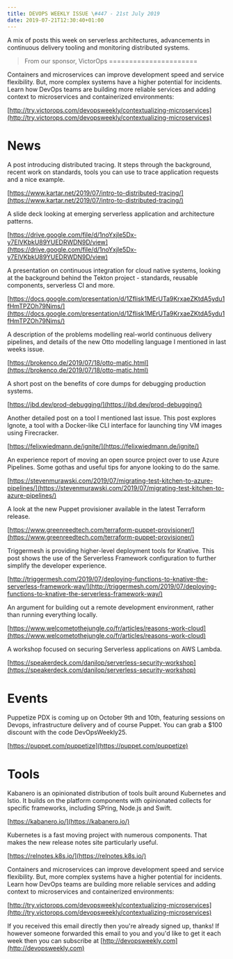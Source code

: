 ```yaml
---
title: DEVOPS WEEKLY ISSUE \#447 - 21st July 2019 
date: 2019-07-21T12:30:40+01:00
---
```


A mix of posts this week on serverless architectures, advancements in continuous delivery tooling and monitoring distributed systems.


>From our sponsor, VictorOps
======================

Containers and microservices can improve development speed and service flexibility. But, more complex systems have a higher potential for incidents. Learn how DevOps teams are building more reliable services and adding context to microservices and containerized environments:

[http://try.victorops.com/devopsweekly/contextualizing-microservices](http://try.victorops.com/devopsweekly/contextualizing-microservices)


News
====

A post introducing distributed tracing. It steps through the background, recent work on standards, tools you can use to trace application requests and a nice example.

[https://www.kartar.net/2019/07/intro-to-distributed-tracing/](https://www.kartar.net/2019/07/intro-to-distributed-tracing/)


A slide deck looking at emerging serverless application and architecture patterns.

[https://drive.google.com/file/d/1noYxjle5Dx-y7ElVKbkU89YUEDRWDN9D/view](https://drive.google.com/file/d/1noYxjle5Dx-y7ElVKbkU89YUEDRWDN9D/view)


A presentation on continuous integration for cloud native systems, looking at the background behind the Tekton project - standards, reusable components, serverless CI and more.

[https://docs.google.com/presentation/d/1Zflisk1MErUTa9KrxaeZKtdA5ydu1fHmTPZOh79Nims/](https://docs.google.com/presentation/d/1Zflisk1MErUTa9KrxaeZKtdA5ydu1fHmTPZOh79Nims/)


A description of the problems modelling real-world continuous delivery pipelines, and details of the new Otto modelling language I mentioned in last weeks issue.

[https://brokenco.de/2019/07/18/otto-matic.html](https://brokenco.de/2019/07/18/otto-matic.html)


A short post on the benefits of core dumps for debugging production systems.

[https://jbd.dev/prod-debugging/](https://jbd.dev/prod-debugging/)


Another detailed post on a tool I mentioned last issue. This post explores Ignote, a tool with a Docker-like CLI interface for launching tiny VM images using Firecracker.

[https://felixwiedmann.de/ignite/](https://felixwiedmann.de/ignite/)


An experience report of moving an open source project over to use Azure Pipelines. Some gothas and useful tips for anyone looking to do the same.

[https://stevenmurawski.com/2019/07/migrating-test-kitchen-to-azure-pipelines/](https://stevenmurawski.com/2019/07/migrating-test-kitchen-to-azure-pipelines/)


A look at the new Puppet provisioner available in the latest Terraform release.

[https://www.greenreedtech.com/terraform-puppet-provisioner/](https://www.greenreedtech.com/terraform-puppet-provisioner/)


Triggermesh is providing higher-level deployment tools for Knative. This post shows the use of the Serverless Framework configuration to further simplify the developer experience.

[http://triggermesh.com/2019/07/deploying-functions-to-knative-the-serverless-framework-way/](http://triggermesh.com/2019/07/deploying-functions-to-knative-the-serverless-framework-way/)


An argument for building out a remote development environment, rather than running everything locally.

[https://www.welcometothejungle.co/fr/articles/reasons-work-cloud](https://www.welcometothejungle.co/fr/articles/reasons-work-cloud)


A workshop focused on securing Serverless applications on AWS Lambda.

[https://speakerdeck.com/danilop/serverless-security-workshop](https://speakerdeck.com/danilop/serverless-security-workshop)


Events
======

Puppetize PDX is coming up on October 9th and 10th, featuring sessions on Devops, infrastructure delivery and of course Puppet. You can grab a $100 discount with the code DevOpsWeekly25.

[https://puppet.com/puppetize](https://puppet.com/puppetize)


Tools
=====

Kabanero is an opinionated distribution of tools built around Kubernetes and Istio. It builds on the platform components with opinionated collects for specific frameworks, including  SPring, Node.js and Swift.

[https://kabanero.io/](https://kabanero.io/)


Kubernetes is a fast moving project with numerous components. That makes the new release notes site particularly useful.

[https://relnotes.k8s.io/](https://relnotes.k8s.io/)



Containers and microservices can improve development speed and service flexibility. But, more complex systems have a higher potential for incidents. Learn how DevOps teams are building more reliable services and adding context to microservices and containerized environments:

[http://try.victorops.com/devopsweekly/contextualizing-microservices](http://try.victorops.com/devopsweekly/contextualizing-microservices)


If you received this email directly then you're already signed up, thanks! If however someone forwarded this email to you and you'd like to get it each week then you can subscribe at [http://devopsweekly.com](http://devopsweekly.com)

